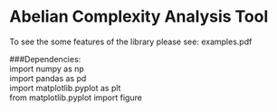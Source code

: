 # Abelian Complexity Analysis Tool

To see the some features of the library please see:
examples.pdf

###Dependencies:<br />
import numpy as np <br />
import pandas as pd <br />
import matplotlib.pyplot as plt <br />
from matplotlib.pyplot import figure<br />
